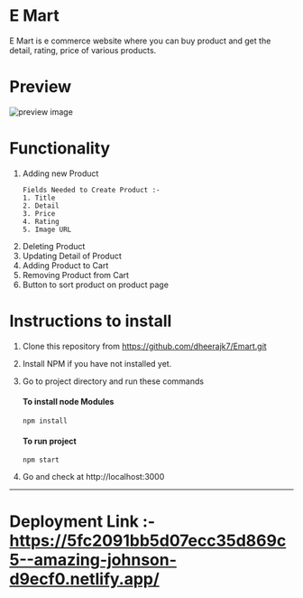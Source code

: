 # E Mart

E Mart is e commerce website where you can buy product and get the detail, rating, price of various products.

# Preview

![preview image](./assets/images/preview.gif)

# Functionality

1. Adding new Product
   ```
   Fields Needed to Create Product :-
   1. Title
   2. Detail
   3. Price
   4. Rating
   5. Image URL
   ```
2. Deleting Product
3. Updating Detail of Product
4. Adding Product to Cart
5. Removing Product from Cart
6. Button to sort product on product page

# Instructions to install

1. Clone this repository from https://github.com/dheerajk7/Emart.git
2. Install NPM if you have not installed yet.
3. Go to project directory and run these commands

   #### To install node Modules

   ```
   npm install
   ```

   #### To run project

   ```
   npm start
   ```

4. Go and check at http://localhost:3000

---

# Deployment Link :- https://5fc2091bb5d07ecc35d869c5--amazing-johnson-d9ecf0.netlify.app/
